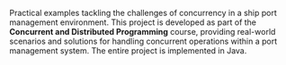 Practical examples tackling the challenges of concurrency in a ship port management environment. This project is developed as part of the **Concurrent and Distributed Programming** course, providing real-world scenarios and solutions for handling concurrent operations within a port management system. The entire project is implemented in Java.
